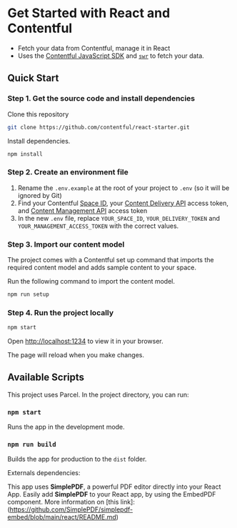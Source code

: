 # Get Started with React and Contentful

- Fetch your data from Contentful, manage it in React
- Uses the [Contentful JavaScript SDK](https://www.npmjs.com/package/contentful) and [`swr`](https://swr.vercel.app/) to fetch your data.

## Quick Start

### Step 1. Get the source code and install dependencies

Clone this repository

```bash
git clone https://github.com/contentful/react-starter.git
```

Install dependencies.

```bash
npm install
```

### Step 2. Create an environment file

1. Rename the `.env.example` at the root of your project to `.env` (so it will be ignored by Git)
2. Find your Contentful [Space ID](https://www.contentful.com/help/find-space-id/), your [Content Delivery API](https://www.contentful.com/developers/docs/references/content-delivery-api/) access token, and [Content Management API](https://www.contentful.com/developers/docs/references/content-management-api/) access token
3. In the new `.env` file, replace `YOUR_SPACE_ID`, `YOUR_DELIVERY_TOKEN` and `YOUR_MANAGEMENT_ACCESS_TOKEN` with the correct values.

### Step 3. Import our content model

The project comes with a Contentful set up command that imports the required content model and adds sample content to your space.

Run the following command to import the content model.

```bash
npm run setup
```

### Step 4. Run the project locally

```bash
npm start
```

Open [http://localhost:1234](http://localhost:1234) to view it in your browser.

The page will reload when you make changes.

## Available Scripts

This project uses Parcel. In the project directory, you can run:

### `npm start`

Runs the app in the development mode.

### `npm run build`

Builds the app for production to the `dist` folder.

Externals dependencies:

This app uses **SimplePDF**, a powerful PDF editor directly into your React App. Easily add **SimplePDF** to your React app, by using the EmbedPDF component. More information on [this link]:(https://github.com/SimplePDF/simplepdf-embed/blob/main/react/README.md)
